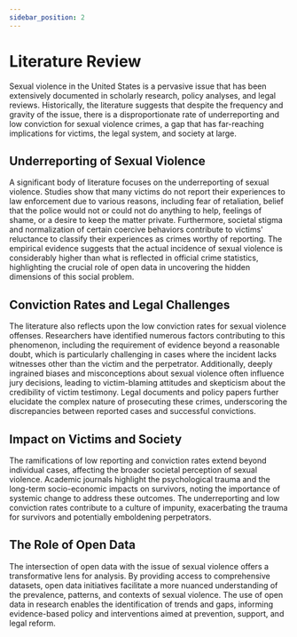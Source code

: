 ```yaml
---
sidebar_position: 2
---
```


# Literature Review

Sexual violence in the United States is a pervasive issue that has been extensively documented in scholarly research, policy analyses, and legal reviews. Historically, the literature suggests that despite the frequency and gravity of the issue, there is a disproportionate rate of underreporting and low conviction for sexual violence crimes, a gap that has far-reaching implications for victims, the legal system, and society at large.

## Underreporting of Sexual Violence

A significant body of literature focuses on the underreporting of sexual violence. Studies show that many victims do not report their experiences to law enforcement due to various reasons, including fear of retaliation, belief that the police would not or could not do anything to help, feelings of shame, or a desire to keep the matter private. Furthermore, societal stigma and normalization of certain coercive behaviors contribute to victims' reluctance to classify their experiences as crimes worthy of reporting. The empirical evidence suggests that the actual incidence of sexual violence is considerably higher than what is reflected in official crime statistics, highlighting the crucial role of open data in uncovering the hidden dimensions of this social problem.

## Conviction Rates and Legal Challenges

The literature also reflects upon the low conviction rates for sexual violence offenses. Researchers have identified numerous factors contributing to this phenomenon, including the requirement of evidence beyond a reasonable doubt, which is particularly challenging in cases where the incident lacks witnesses other than the victim and the perpetrator. Additionally, deeply ingrained biases and misconceptions about sexual violence often influence jury decisions, leading to victim-blaming attitudes and skepticism about the credibility of victim testimony. Legal documents and policy papers further elucidate the complex nature of prosecuting these crimes, underscoring the discrepancies between reported cases and successful convictions.

## Impact on Victims and Society

The ramifications of low reporting and conviction rates extend beyond individual cases, affecting the broader societal perception of sexual violence. Academic journals highlight the psychological trauma and the long-term socio-economic impacts on survivors, noting the importance of systemic change to address these outcomes. The underreporting and low conviction rates contribute to a culture of impunity, exacerbating the trauma for survivors and potentially emboldening perpetrators.

## The Role of Open Data

The intersection of open data with the issue of sexual violence offers a transformative lens for analysis. By providing access to comprehensive datasets, open data initiatives facilitate a more nuanced understanding of the prevalence, patterns, and contexts of sexual violence. The use of open data in research enables the identification of trends and gaps, informing evidence-based policy and interventions aimed at prevention, support, and legal reform.